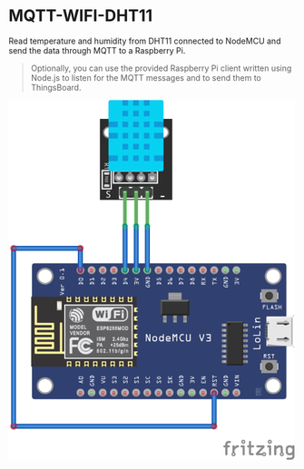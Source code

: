 # MQTT-WIFI-DHT11

Read temperature and humidity from DHT11 connected to NodeMCU and send the data through MQTT to a Raspberry Pi. 

> Optionally, you can use the provided Raspberry Pi client written using Node.js to listen for the MQTT messages and to send them to ThingsBoard.

![diagram.png](diagram.png)
